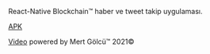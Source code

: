 
React-Native Blockchain™ haber ve tweet takip uygulaması.

[APK](https://github.com/mgolcu00/BlockTalk/blob/main/apk/blocktalk-f00b89a66a354bf48a0b7f0ad94041df-signed.apk)

[Video](null)
powered by Mert Gölcü™ 2021©